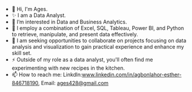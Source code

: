 - 👋 Hi, I'm Ages.
- ✨ I am a Data Analyst.
- 👀 I’m interested in Data and Business Analytics.
- 🌱 I employ a combination of Excel, SQL, Tableau, Power BI, and Python to retrieve, manipulate, and present data effectively.
- 💞️ I am seeking opportunities to collaborate on projects focusing on data analysis and visualization to gain practical experience and enhance my skill set.
- ⚡ Outside of my role as a data analyst, you'll often find me experimenting with new recipes in the kitchen.
- 📫 How to reach me: Linkdln:www.linkedin.com/in/agbonlahor-esther-846718190, Email: ages428@gmail.com
<!---
Esther-AGB/Esther-AGB is a ✨ special ✨ repository because its `README.md` (this file) appears on your GitHub profile.
You can click the Preview link to take a look at your changes.
--->
